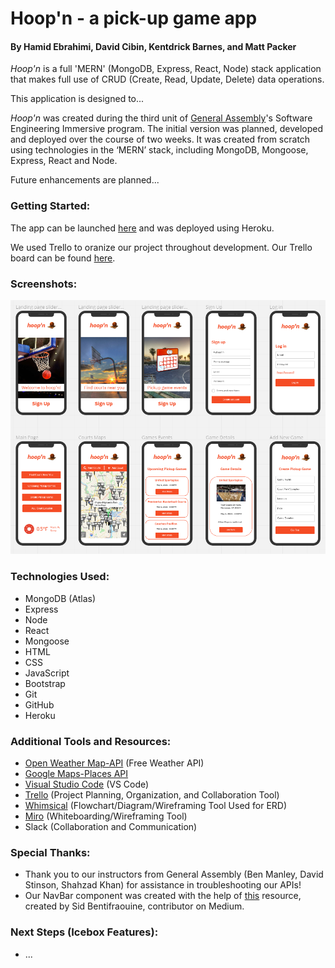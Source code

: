 
# Hoop'n - a pick-up game app
#### By Hamid Ebrahimi, David Cibin, Kentdrick Barnes, and Matt Packer  


*Hoop'n* is a full 'MERN' (MongoDB, Express, React, Node) stack application that makes full use of CRUD (Create, Read, Update, Delete) data operations.  

This application is designed to...

*Hoop'n* was created during the third unit of [General Assembly](https://www.generalassemb.ly)'s Software Engineering Immersive program. The initial version was planned, developed and deployed over the course of two weeks. It was created from scratch using technologies in the ‘MERN’ stack, including MongoDB, Mongoose, Express, React and Node.

Future enhancements are planned...


### Getting Started:
The app can be launched [here]() and was deployed using Heroku.

We used Trello to oranize our project throughout development. Our Trello board can be found [here](https://trello.com/b/Ob8kwzWp/unit-3-full-stack-mern-app-hoopn#).


### Screenshots:

![hoop'n - unit 3 project](public/images/mobile-wireframe.png)  

### Technologies Used:
* MongoDB (Atlas)
* Express
* Node
* React
* Mongoose
* HTML
* CSS
* JavaScript
* Bootstrap
* Git
* GitHub
* Heroku


### Additional Tools and Resources:
* [Open Weather Map-API](https://openweathermap.org/api) (Free Weather API)
* [Google Maps-Places API](https://developers.google.com/maps/documentation/places/web-service/overview)
* [Visual Studio Code](https://code.visualstudio.com/) (VS Code)
* [Trello](https://trello.com/en-US) (Project Planning, Organization, and Collaboration Tool)
* [Whimsical](https://whimsical.com/) (Flowchart/Diagram/Wireframing Tool Used for ERD)
* [Miro](https://miro.com) (Whiteboarding/Wireframing Tool)
* Slack (Collaboration and Communication)

### Special Thanks:
* Thank you to our instructors from General Assembly (Ben Manley, David Stinson, Shahzad Khan) for assistance in troubleshooting our APIs!
* Our NavBar component was created with the help of [this](https://medium.com/@sidbentifraouine) resource, created by Sid Bentifraouine, contributor on Medium.


### Next Steps (Icebox Features):
* ...

